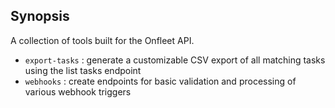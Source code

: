 ## Synopsis

A collection of tools built for the Onfleet API.

* `export-tasks` : generate a customizable CSV export of all matching tasks using the list tasks endpoint
* `webhooks` : create endpoints for basic validation and processing of various webhook triggers